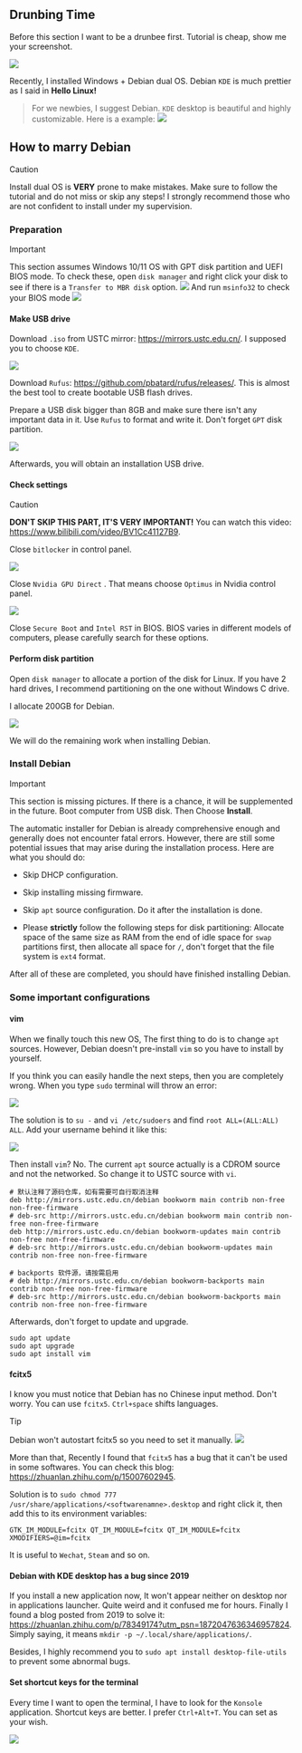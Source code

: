## Drunbing Time

Before this section I want to be a drunbee first. Tutorial is cheap, show me your screenshot.

![](/assets/Linux/3.1%20Seek%20common%20ground%20while%20reserving%20differences/example.gif)

Recently, I installed Windows + Debian dual OS. Debian `KDE` is much prettier as I said in **Hello Linux!**
> For we newbies, I suggest Debian. `KDE` desktop is beautiful and highly customizable. Here is a example:
>![](/assets/Linux/3.1%20Seek%20common%20ground%20while%20reserving%20differences/1.png)

## How to marry Debian
>[!CAUTION]
> Install dual OS is **VERY** prone to make mistakes. Make sure to follow the tutorial and do not miss or skip any steps! I strongly recommend those who are not confident to install under my supervision.

### Preparation
>[!IMPORTANT]
> This section assumes Windows 10/11 OS with GPT disk partition and UEFI BIOS mode.
> To check these, open `disk manager` and right click your disk to see if there is a `Transfer to MBR disk` option. 
>![](/assets/Linux/3.1%20Seek%20common%20ground%20while%20reserving%20differences/2.png)
>And run `msinfo32` to check your BIOS mode
> ![](/assets/Linux/3.1%20Seek%20common%20ground%20while%20reserving%20differences/3.png)

#### Make USB drive
Download `.iso` from USTC mirror: https://mirrors.ustc.edu.cn/. I supposed you to choose `KDE`.

![](/assets/Linux/3.1%20Seek%20common%20ground%20while%20reserving%20differences/4.png)

Download `Rufus`: https://github.com/pbatard/rufus/releases/. This is almost the best tool to create bootable USB flash drives.

Prepare a USB disk bigger than 8GB and make sure there isn't any important data in it. Use `Rufus` to format and write it. Don't forget `GPT` disk partition.

![](/assets/Linux/3.1%20Seek%20common%20ground%20while%20reserving%20differences/5.png)

Afterwards, you will obtain an installation USB drive.

#### Check settings
>[!CAUTION]
> **DON'T SKIP THIS PART, IT'S VERY IMPORTANT!** You can watch this video: https://www.bilibili.com/video/BV1Cc41127B9.

Close `bitlocker` in control panel.

![](/assets/Linux/3.1%20Seek%20common%20ground%20while%20reserving%20differences/6.png)

Close `Nvidia GPU Direct` . That means choose `Optimus` in Nvidia control panel.

![](/assets/Linux/3.1%20Seek%20common%20ground%20while%20reserving%20differences/7.png)

Close `Secure Boot` and `Intel RST` in BIOS. BIOS varies in different models of computers, please carefully search for these options.

#### Perform disk partition
Open `disk manager` to allocate a portion of the disk for Linux. If you have 2 hard drives, I recommend partitioning on the one without Windows C drive.

I allocate 200GB for Debian.

![](/assets/Linux/3.1%20Seek%20common%20ground%20while%20reserving%20differences/8.png)

We will do the remaining work when installing Debian.

### Install Debian
>[!IMPORTANT]
> This section is missing pictures. If there is a chance, it will be supplemented in the future.
Boot computer from USB disk. Then Choose **Install**.

The automatic installer for Debian is already comprehensive enough and generally does not encounter fatal errors. However, there are still some potential issues that may arise during the installation process. Here are what you should do:

- Skip DHCP configuration.

- Skip installing missing firmware.

- Skip `apt` source configuration. Do it after the installation is done.

- Please **strictly** follow the following steps for disk partitioning: Allocate space of the same size as RAM from the end of idle space for `swap` partitions first, then allocate all space for `/`,  don't forget that the file system is `ext4` format.

After all of these are completed, you should have finished installing Debian.

### Some important configurations

#### vim
When we finally touch this new OS, The first thing to do is to change `apt` sources. However, Debian doesn't pre-install `vim` so you have to install by yourself.

If you think you can easily handle the next steps, then you are completely wrong. When you type `sudo` terminal will throw an error:

![](/assets/Linux/3.1%20Seek%20common%20ground%20while%20reserving%20differences/9.png)

The solution is to  `su -` and  `vi /etc/sudoers` and find `root ALL=(ALL:ALL) ALL`. Add your username behind it like this:

![](/assets/Linux/3.1%20Seek%20common%20ground%20while%20reserving%20differences/10.png)

Then install `vim`? No. The current `apt` source actually is a CDROM source and not the networked. So change it to USTC source with `vi`. 

```
# 默认注释了源码仓库，如有需要可自行取消注释
deb http://mirrors.ustc.edu.cn/debian bookworm main contrib non-free non-free-firmware
# deb-src http://mirrors.ustc.edu.cn/debian bookworm main contrib non-free non-free-firmware
deb http://mirrors.ustc.edu.cn/debian bookworm-updates main contrib non-free non-free-firmware
# deb-src http://mirrors.ustc.edu.cn/debian bookworm-updates main contrib non-free non-free-firmware

# backports 软件源，请按需启用
# deb http://mirrors.ustc.edu.cn/debian bookworm-backports main contrib non-free non-free-firmware
# deb-src http://mirrors.ustc.edu.cn/debian bookworm-backports main contrib non-free non-free-firmware
```

Afterwards, don't forget to update and upgrade.

```
sudo apt update
sudo apt upgrade
sudo apt install vim
```

#### fcitx5
I know you must notice that Debian has no Chinese input method. Don't worry. You can use `fcitx5`. `Ctrl+space` shifts languages.

>[!TIP]
> Debian won't autostart fcitx5 so you need to set it manually.
> ![](/assets/Linux/3.1%20Seek%20common%20ground%20while%20reserving%20differences/11.png)

More than that, Recently I found that `fcitx5` has a bug that it can't be used in some softwares. You can check this blog: https://zhuanlan.zhihu.com/p/15007602945.

Solution is to `sudo chmod 777 /usr/share/applications/<softwarenamne>.desktop` and right click it, then add this to its environment variables:

```
GTK_IM_MODULE=fcitx QT_IM_MODULE=fcitx QT_IM_MODULE=fcitx XMODIFIERS=@im=fcitx 
```

It is useful to `Wechat`, `Steam` and so on.


#### Debian with KDE desktop has a bug since 2019
If you install a new application now, It won't appear neither on desktop nor in applications launcher. Quite weird and it confused me for hours. Finally I found a blog posted from 2019 to solve it: https://zhuanlan.zhihu.com/p/78349174?utm_psn=1872047636346957824. Simply saying, it means `mkdir -p ~/.local/share/applications/`.

Besides, I highly recommend you to `sudo apt install desktop-file-utils` to prevent some abnormal bugs.

#### Set shortcut keys for the terminal
Every time I want to open the terminal, I have to look for the `Konsole` application. Shortcut keys are better. I prefer `Ctrl+Alt+T`. You can set as your wish.

![](/assets/Linux/3.1%20Seek%20common%20ground%20while%20reserving%20differences/12.png)
